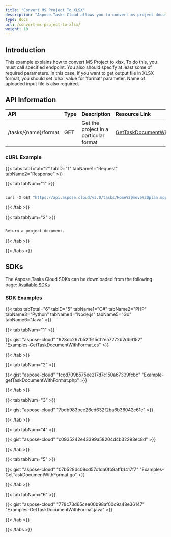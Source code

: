 ```yaml
---
title: "Convert MS Project To XLSX"
description: "Aspose.Tasks Cloud allows you to convert ms project document to XLSX. Moreover, our REST API can be used with nearly all languages like .NET, Node.JS, Python, PHP, Go, Java and many more."
type: docs
url: /convert-ms-project-to-xlsx/
weight: 10
---
```


## **Introduction**
This example explains how to convert MS Project to xlsx. To do this, you must call specified endpoint. You also should specify at least some of required parameters. In this case, if you want to get output file in XLSX format, you should set 'xlsx' value for 'format' parameter. Name of uploaded input file is also required.

## **API Information**

|**API**|**Type**|**Description**|**Resource Link**|
| :- | :- | :- | :- |
|/tasks/{name}/format|GET|Get the project in a particular format|[GetTaskDocumentWithFormat](https://apireference.aspose.cloud/tasks/#/TasksDocument/GetTaskDocumentWithFormat)|
### **cURL Example**
{{< tabs tabTotal="2" tabID="1" tabName1="Request" tabName2="Response" >}}

{{< tab tabNum="1" >}}

```java

curl -X GET "https://api.aspose.cloud/v3.0/tasks/Home%20move%20plan.mpp/format?format=csv&returnAsZipArchive=false" -H "accept: multipart/form-data" -H "x-aspose-client: Containerize.Swagger"

```

{{< /tab >}}

{{< tab tabNum="2" >}}

```java

Return a project document.

```

{{< /tab >}}

{{< /tabs >}}
## **SDKs**
The Aspose.Tasks Cloud SDKs can be downloaded from the following page: [Available SDKs](/tasks/available-sdks/)
### **SDK Examples**
{{< tabs tabTotal="6" tabID="5" tabName1="C#" tabName2="PHP" tabName3="Python" tabName4="Node.js" tabName5="Go" tabName6="Java" >}}

{{< tab tabNum="1" >}}

{{< gist "aspose-cloud" "923dc267b52f915c12ea7272b2db6152" "Examples-GetTaskDocumentWithFormat.cs" >}}

{{< /tab >}}

{{< tab tabNum="2" >}}

{{< gist "aspose-cloud" "fccd709b575ee217d7c150a67339fcbc" "Example-getTaskDocumentWithFormat.php" >}}

{{< /tab >}}

{{< tab tabNum="3" >}}

{{< gist "aspose-cloud" "7bdb983bee26ed632f2ba6b36042c61e" >}}

{{< /tab >}}

{{< tab tabNum="4" >}}

{{< gist "aspose-cloud" "c0935242e43399a58204d4b32293ec8d" >}}

{{< /tab >}}

{{< tab tabNum="5" >}}

{{< gist "aspose-cloud" "07b528dc09cd57c1da0fb9affb1417f7" "Examples-GetTaskDocumentWithFormat.go" >}}

{{< /tab >}}

{{< tab tabNum="6" >}}

{{< gist "aspose-cloud" "778c73d65cee00b98af00c9a48e36147" "Examples-GetTaskDocumentWithFormat.java" >}}

{{< /tab >}}

{{< /tabs >}}
